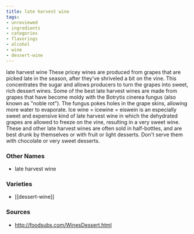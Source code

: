 ```yaml
---
title: late harvest wine
tags:
- unreviewed
- ingredients
- categories
- flavorings
- alcohol
- wine
- dessert-wine
---
```

late harvest wine These pricey wines are produced from grapes that are picked late in the season, after they've shriveled a bit on the vine. This concentrates the sugar and allows producers to turn the grapes into sweet, rich dessert wines. Some of the best late harvest wines are made from grapes that have become moldy with the Botrytis cinerea fungus (also known as "noble rot"). The fungus pokes holes in the grape skins, allowing more water to evaporate. Ice wine = icewine = eiswein is an especially sweet and expensive kind of late harvest wine in which the dehydrated grapes are allowed to freeze on the vine, resulting in a very sweet wine. These and other late harvest wines are often sold in half-bottles, and are best drunk by themselves or with fruit or light desserts. Don't serve them with chocolate or very sweet desserts.

### Other Names

* late harvest wine

### Varieties

* [[dessert-wine]]

### Sources
* http://foodsubs.com/WinesDessert.html
